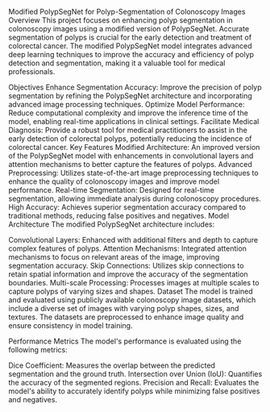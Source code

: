 Modified PolypSegNet for Polyp-Segmentation of Colonoscopy Images
Overview
This project focuses on enhancing polyp segmentation in colonoscopy images using a modified version of PolypSegNet. Accurate segmentation of polyps is crucial for the early detection and treatment of colorectal cancer. The modified PolypSegNet model integrates advanced deep learning techniques to improve the accuracy and efficiency of polyp detection and segmentation, making it a valuable tool for medical professionals.

Objectives
Enhance Segmentation Accuracy: Improve the precision of polyp segmentation by refining the PolypSegNet architecture and incorporating advanced image processing techniques.
Optimize Model Performance: Reduce computational complexity and improve the inference time of the model, enabling real-time applications in clinical settings.
Facilitate Medical Diagnosis: Provide a robust tool for medical practitioners to assist in the early detection of colorectal polyps, potentially reducing the incidence of colorectal cancer.
Key Features
Modified Architecture: An improved version of the PolypSegNet model with enhancements in convolutional layers and attention mechanisms to better capture the features of polyps.
Advanced Preprocessing: Utilizes state-of-the-art image preprocessing techniques to enhance the quality of colonoscopy images and improve model performance.
Real-time Segmentation: Designed for real-time segmentation, allowing immediate analysis during colonoscopy procedures.
High Accuracy: Achieves superior segmentation accuracy compared to traditional methods, reducing false positives and negatives.
Model Architecture
The modified PolypSegNet architecture includes:

Convolutional Layers: Enhanced with additional filters and depth to capture complex features of polyps.
Attention Mechanisms: Integrated attention mechanisms to focus on relevant areas of the image, improving segmentation accuracy.
Skip Connections: Utilizes skip connections to retain spatial information and improve the accuracy of the segmentation boundaries.
Multi-scale Processing: Processes images at multiple scales to capture polyps of varying sizes and shapes.
Dataset
The model is trained and evaluated using publicly available colonoscopy image datasets, which include a diverse set of images with varying polyp shapes, sizes, and textures. The datasets are preprocessed to enhance image quality and ensure consistency in model training.

Performance Metrics
The model's performance is evaluated using the following metrics:

Dice Coefficient: Measures the overlap between the predicted segmentation and the ground truth.
Intersection over Union (IoU): Quantifies the accuracy of the segmented regions.
Precision and Recall: Evaluates the model's ability to accurately identify polyps while minimizing false positives and negatives.
